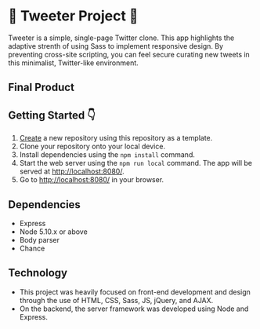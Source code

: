 # 🐤 Tweeter Project 🐤

Tweeter is a simple, single-page Twitter clone. This app highlights the adaptive strenth of using Sass to implement responsive design. By preventing cross-site scripting, you can feel secure curating new tweets in this minimalist, Twitter-like environment.

## Final Product



## Getting Started 👇

1. [Create](https://docs.github.com/en/repositories/creating-and-managing-repositories/creating-a-repository-from-a-template) a new repository using this repository as a template.
2. Clone your repository onto your local device.
3. Install dependencies using the `npm install` command.
3. Start the web server using the `npm run local` command. The app will be served at <http://localhost:8080/>.
4. Go to <http://localhost:8080/> in your browser.

## Dependencies

- Express
- Node 5.10.x or above
- Body parser
- Chance

## Technology

- This project was heavily focused on front-end development and design through the use of HTML, CSS, Sass, JS, jQuery, and AJAX.
- On the backend, the server framework was developed using Node and Express. 
